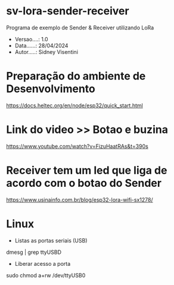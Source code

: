 # sv-lora-sender-receiver
Programa de exemplo de Sender &amp; Receiver utilizando LoRa

- Versao....: 1.0
- Data......: 28/04/2024
- Autor.....: Sidney Visentini

# Preparação do ambiente de Desenvolvimento
https://docs.heltec.org/en/node/esp32/quick_start.html

# Link do video >> Botao e buzina
https://www.youtube.com/watch?v=FizuHaatRAs&t=390s

# Receiver tem um led que liga de acordo com o botao do Sender
https://www.usinainfo.com.br/blog/esp32-lora-wifi-sx1278/

# Linux
- Listas as portas seriais (USB)

dmesg | grep ttyUSBD

- Liberar acesso a porta

sudo chmod a+rw /dev/ttyUSB0
